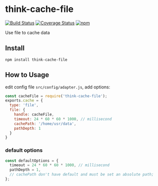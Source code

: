 # think-cache-file
[![Build Status](https://travis-ci.org/thinkjs/think-cache-file.svg?branch=master)](https://travis-ci.org/thinkjs/think-cache-file)
[![Coverage Status](https://coveralls.io/repos/github/thinkjs/think-cache-file/badge.svg?branch=master)](https://coveralls.io/github/thinkjs/think-cache-file?branch=master)
[![npm](https://img.shields.io/npm/v/think-cache-file.svg?style=flat-square)](https://www.npmjs.com/package/think-cache-file)

Use file to cache data

## Install

```
npm install think-cache-file
```


## How to Usage

edit config file `src/config/adapter.js`, add options:

```js
const cacheFile = require('think-cache-file');
exports.cache = {
  type: 'file',
  file: {
    handle: cacheFile,
    timeout: 24 * 60 * 60 * 1000, // millisecond
    cachePath: '/home/usr/data',
    pathDepth: 1
  }
}
```


### default options

```js
const defaultOptions = {
  timeout = 24 * 60 * 60 * 1000, // millisecond
  pathDepth = 1,
  // cachePath don't have default and must be set an absolute path;
};

